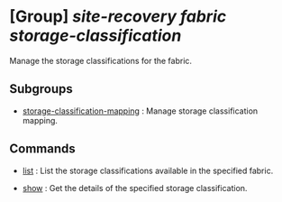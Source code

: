 # [Group] _site-recovery fabric storage-classification_

Manage the storage classifications for the fabric.

## Subgroups

- [storage-classification-mapping](/Commands/site-recovery/fabric/storage-classification/storage-classification-mapping/readme.md)
: Manage storage classification mapping.

## Commands

- [list](/Commands/site-recovery/fabric/storage-classification/_list.md)
: List the storage classifications available in the specified fabric.

- [show](/Commands/site-recovery/fabric/storage-classification/_show.md)
: Get the details of the specified storage classification.
